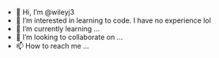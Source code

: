 - 👋 Hi, I’m @wileyj3
- 👀 I’m interested in learning to code. I have no experience lol
- 🌱 I’m currently learning ...
- 💞️ I’m looking to collaborate on ...
- 📫 How to reach me ...

<!---
wileyj3/wileyj3 is a ✨ special ✨ repository because its `README.md` (this file) appears on your GitHub profile.
You can click the Preview link to take a look at your changes.
--->
